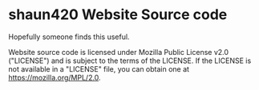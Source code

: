 # shaun420 Website Source code
Hopefully someone finds this useful. 

Website source code is licensed under Mozilla Public License v2.0 ("LICENSE") and is subject to the terms of the LICENSE.
If the LICENSE is not available in a "LICENSE" file, you can obtain one at https://mozilla.org/MPL/2.0.
